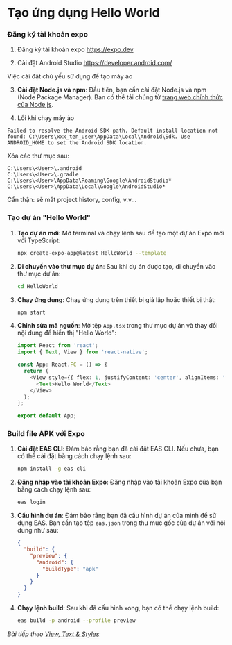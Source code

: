 # Tạo ứng dụng Hello World

### Đăng ký tài khoản expo

1. Đăng ký tài khoản expo https://expo.dev

2. Cài đặt Android Studio https://developer.android.com/

Việc cài đặt chủ yếu sử dụng để tạo máy ảo

3. **Cài đặt Node.js và npm**: Đầu tiên, bạn cần cài đặt Node.js và npm (Node Package Manager). Bạn có thể tải chúng từ [trang web chính thức của Node.js](https://nodejs.org/).

4. Lỗi khi chạy máy ảo

```
Failed to resolve the Android SDK path. Default install location not found: C:\Users\xxx_ten_user\AppData\Local\Android\Sdk. Use ANDROID_HOME to set the Android SDK location.
```

Xóa các thư mục sau:

```
C:\Users\<User>\.android
C:\Users\<User>\.gradle
C:\Users\<User>\AppData\Roaming\Google\AndroidStudio*
C:\Users\<User>\AppData\Local\Google\AndroidStudio*
```

Cẩn thận: sẽ mất project history, config, v.v...

### Tạo dự án "Hello World"

1. **Tạo dự án mới**: Mở terminal và chạy lệnh sau để tạo một dự án Expo mới với TypeScript:
   ```bash
   npx create-expo-app@latest HelloWorld --template
   ```

2. **Di chuyển vào thư mục dự án**: Sau khi dự án được tạo, di chuyển vào thư mục dự án:
   ```bash
   cd HelloWorld
   ```

3. **Chạy ứng dụng**: Chạy ứng dụng trên thiết bị giả lập hoặc thiết bị thật:
   ```bash
   npm start
   ```

4. **Chỉnh sửa mã nguồn**: Mở tệp `App.tsx` trong thư mục dự án và thay đổi nội dung để hiển thị "Hello World":
   ```typescript
   import React from 'react';
   import { Text, View } from 'react-native';

   const App: React.FC = () => {
     return (
       <View style={{ flex: 1, justifyContent: 'center', alignItems: 'center' }}>
         <Text>Hello World</Text>
       </View>
     );
   };

   export default App;
   ```

### Build file APK với Expo

1. **Cài đặt EAS CLI**: Đảm bảo rằng bạn đã cài đặt EAS CLI. Nếu chưa, bạn có thể cài đặt bằng cách chạy lệnh sau:
   ```bash
   npm install -g eas-cli
   ```

2. **Đăng nhập vào tài khoản Expo**: Đăng nhập vào tài khoản Expo của bạn bằng cách chạy lệnh sau:
   ```bash
   eas login
   ```

3. **Cấu hình dự án**: Đảm bảo rằng bạn đã cấu hình dự án của mình để sử dụng EAS. Bạn cần tạo tệp `eas.json` trong thư mục gốc của dự án với nội dung như sau:
   ```json
   {
     "build": {
       "preview": {
         "android": {
           "buildType": "apk"
         }
       }
     }
   }
   ```

4. **Chạy lệnh build**: Sau khi đã cấu hình xong, bạn có thể chạy lệnh build:
   ```bash
   eas build -p android --profile preview
   ```

*Bài tiếp theo [View, Text & Styles](session_03_view.md)*